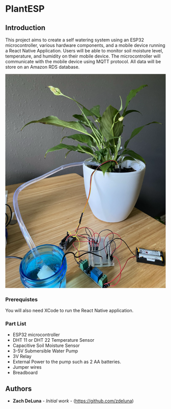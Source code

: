 # PlantESP

## Introduction

This project aims to create a self watering system using an ESP32 microcontroller, various hardware components, and a mobile device running a React Native Application. Users will be able to monitor soil moisture level, temperature, and humidity on their mobile device. The microcontroller will communicate with the mobile device using MQTT protocol. All data will be store on an Amazon RDS database.

![Screenshot 1](/docs/images/hardware-setup.png "Screenshot 1")

### Prerequistes

You will also need XCode to run the React Native application.

### Part List

-   ESP32 microcontroller
-   DHT 11 or DHT 22 Temperature Sensor
-   Capacitive Soil Moisture Sensor
-   3-5V Submersible Water Pump
-   3V Relay
-   External Power to the pump such as 2 AA batteries.
-   Jumper wires
-   Breadboard

## Authors

-   **Zach DeLuna** - _Initial work_ - (https://github.com/zdeluna)

